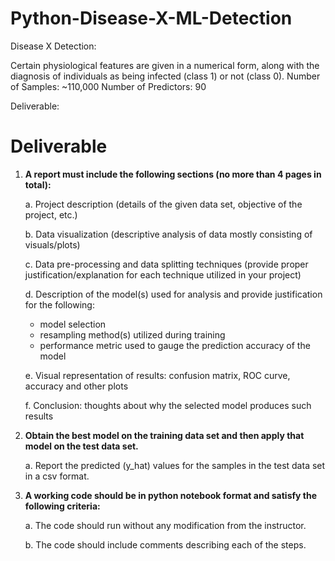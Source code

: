 # Python-Disease-X-ML-Detection

Disease X Detection:

Certain physiological features are given in a numerical form, along with
the diagnosis of individuals as being infected (class 1) or not (class 0).
Number of Samples: ~110,000
Number of Predictors: 90


Deliverable:

# Deliverable

1. **A report must include the following sections (no more than 4 pages in total):**

   a. Project description (details of the given data set, objective of the project, etc.)

   b. Data visualization (descriptive analysis of data mostly consisting of visuals/plots)

   c. Data pre-processing and data splitting techniques (provide proper justification/explanation for each technique utilized in your project)

   d. Description of the model(s) used for analysis and provide justification for the following:

      - model selection
      - resampling method(s) utilized during training
      - performance metric used to gauge the prediction accuracy of the model

   e. Visual representation of results: confusion matrix, ROC curve, accuracy and other plots

   f. Conclusion: thoughts about why the selected model produces such results

2. **Obtain the best model on the training data set and then apply that model on the test data set.**

   a. Report the predicted (y_hat) values for the samples in the test data set in a csv format.

3. **A working code should be in python notebook format and satisfy the following criteria:**

   a. The code should run without any modification from the instructor.

   b. The code should include comments describing each of the steps.

